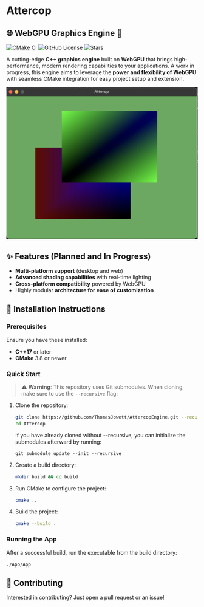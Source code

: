 # Attercop
## 🌐 WebGPU Graphics Engine 🚀

[![CMake CI](https://github.com/ThomasJowett/AttercopEngine/actions/workflows/cmake-multi-platform.yml/badge.svg)](https://github.com/ThomasJowett/AttercopEngine/actions/workflows/cmake-multi-platform.yml)
![GitHub License](https://img.shields.io/github/license/ThomasJowett/AttercopEngine)
![Stars](https://img.shields.io/github/stars/ThomasJowett/AttercopEngine?style=social)


A cutting-edge **C++ graphics engine** built on **WebGPU** that brings high-performance, modern rendering capabilities to your applications. A work in progress, this engine aims to leverage the **power and flexibility of WebGPU** with seamless CMake integration for easy project setup and extension.

![Screenshot of WebGPU Graphics Engine](screenshots/Screenshot%202024-10-25%20at%2020.01.58.png)

## ✨ Features (Planned and In Progress)

- **Multi-platform support** (desktop and web)
- **Advanced shading capabilities** with real-time lighting
- **Cross-platform compatibility** powered by WebGPU
- Highly modular **architecture for ease of customization**

## 🔧 Installation Instructions

### Prerequisites
Ensure you have these installed:
- **C++17** or later
- **CMake** 3.8 or newer

### Quick Start

> ⚠️ **Warning**: This repository uses Git submodules. When cloning, make sure to use the `--recursive` flag:


1. Clone the repository:
   ```bash
   git clone https://github.com/ThomasJowett/AttercopEngine.git --recursive
   cd Attercop
   ```

   If you have already cloned without --recursive, you can initialize the submodules afterward by running:

   ```
   git submodule update --init --recursive
   ```

2. Create a build directory:
   ```bash
   mkdir build && cd build
   ```

3. Run CMake to configure the project:
   ```bash
   cmake ..
   ```

4. Build the project:
   ```bash
   cmake --build .
    ```

### Running the App
After a successful build, run the executable from the build directory:
```
./App/App
```

## 🤝 Contributing

Interested in contributing? Just open a pull request or an issue!
